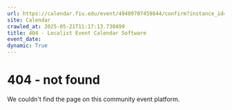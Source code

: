 ```yaml
---
url: https://calendar.fiu.edu/event/49489707459844/confirm?instance_id=49489707499800&return=https%3A%2F%2Fcalendar.fiu.edu%2Fcalendar%3Fevent_types%255B%255D%3D37290279036119
site: Calendar
crawled_at: 2025-05-21T11:17:13.730499
title: 404 - Localist Event Calendar Software
event_date: 
dynamic: True
---
```


# 404 - not found
We couldn't find the page on this community event platform.

